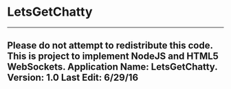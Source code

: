 # LetsGetChatty
----------------------------------------------------------------------
Please do not attempt to redistribute this code. 
This is project to implement NodeJS and HTML5 WebSockets.
Application Name: LetsGetChatty.
Version: 1.0 
Last Edit: 6/29/16
----------------------------------------------------------------------
